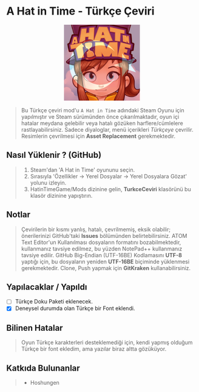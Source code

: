 # A Hat in Time - Türkçe Çeviri
<p align="center"><img width="200" height="200" src="https://github.com/Hepobur/AHatinTime_TRK/blob/master/TurkceCeviri/icon_TRK.png"></p>

> Bu Türkçe çeviri mod'u ```A Hat in Time``` adındaki Steam Oyunu için yapılmıştır ve Steam sürümünden önce çıkarılmaktadır, oyun içi hatalar meydana gelebilir veya hatalı gözüken harflere/cümlelere rastlayabilirsiniz. Sadece diyaloglar, menü içerikleri *Türkçeye* çevrilir. Resimlerin çevrilmesi için **Asset Replacement** gerekmektedir.

## Nasıl Yüklenir ? (GitHub)
> 1. Steam'dan 'A Hat in Time' oyununu seçin.
> 2. Sırasıyla 'Özellikler → Yerel Dosyalar → Yerel Dosyalara Gözat' yolunu izleyin.
> 3. HatinTimeGame/Mods dizinine gelin, **TurkceCeviri** klasörünü bu klasör dizinine yapıştırın.

## Notlar
> Çevirilerin bir kısmı yanlış, hatalı, çevrilmemiş, eksik olabilir; önerilerinizi GitHub'taki **Issues** bölümünden belirtebilirsiniz.
> ATOM Text Editor'un Kullanılması dosyaların formatını bozabilmektedir, kullanmanız tavsiye edilmez, bu yüzden NotePad++ kullanmanız tavsiye edilir.
> GitHub Big-Endian (UTF-16BE) Kodlamasını **UTF-8** yaptığı için, bu dosyaların yeniden **UTF-16BE** biçiminde yüklenmesi gerekmektedir.
> Clone, Push yapmak için **GitKraken** kullanabilirsiniz.

## Yapılacaklar / Yapıldı
- [ ] Türkçe Doku Paketi eklenecek.
- [x] Deneysel durumda olan Türkçe bir Font eklendi.

## Bilinen Hatalar
> Oyun Türkçe karakterleri desteklemediği için, kendi yapmış olduğum Türkçe bir font ekledim, ama yazılar biraz altta gözüküyor.

## Katkıda Bulunanlar
> * Hoshungen
